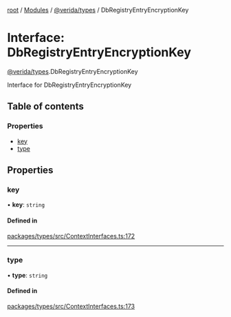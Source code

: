 [root](../README.md) / [Modules](../modules.md) / [@verida/types](../modules/verida_types.md) / DbRegistryEntryEncryptionKey

# Interface: DbRegistryEntryEncryptionKey

[@verida/types](../modules/verida_types.md).DbRegistryEntryEncryptionKey

Interface for DbRegistryEntryEncryptionKey

## Table of contents

### Properties

- [key](verida_types.DbRegistryEntryEncryptionKey.md#key)
- [type](verida_types.DbRegistryEntryEncryptionKey.md#type)

## Properties

### key

• **key**: `string`

#### Defined in

[packages/types/src/ContextInterfaces.ts:172](https://github.com/verida/verida-js/blob/a690f60/packages/types/src/ContextInterfaces.ts#L172)

___

### type

• **type**: `string`

#### Defined in

[packages/types/src/ContextInterfaces.ts:173](https://github.com/verida/verida-js/blob/a690f60/packages/types/src/ContextInterfaces.ts#L173)
